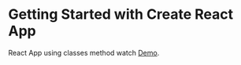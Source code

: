 # Getting Started with Create React App

React App using classes method watch [Demo](https://SvatukhaOlha.github.io/react-classes-method).
